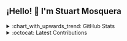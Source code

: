 ## ¡Hello! :wave: I'm Stuart Mosquera

<details>
  <summary>:chart_with_upwards_trend: GitHub Stats</summary>
  <br>

![StuartMosquera's Stats](https://github-readme-stats.vercel.app/api?username=StuartMosquera&theme=dark&show_icons=true&hide_border=false&count_private=true)

![StuartMosquera's Top Languages](https://github-readme-stats.vercel.app/api/top-langs/?username=StuartMosquera&theme=dark&show_icons=true&hide_border=false&layout=compact)
</details>

<details>
  <summary>:octocat: Latest Contributions</summary>
  <br>

<!-- CONTRIBUTIONS:START -->
- **dotnet/docs:** fix sentence for standalone discard with Task [#48663](https://github.com/dotnet/docs/pull/48663)
- **dotnet/dotnet-api-docs:** fix display for ToString method example [#11852](https://github.com/dotnet/dotnet-api-docs/pull/11852)
- **dotnet/aspnetcore:** remove redundant tag in IAsyncResultFilter and IResultFilter interfaces [#62999](https://github.com/dotnet/aspnetcore/pull/62999)
- **xunit/xunit:** Update the VstsClient.cs to use newer Azure DevOps APIs [#3376](https://github.com/xunit/xunit/pull/3376)
<!-- CONTRIBUTIONS:END -->
</details>
